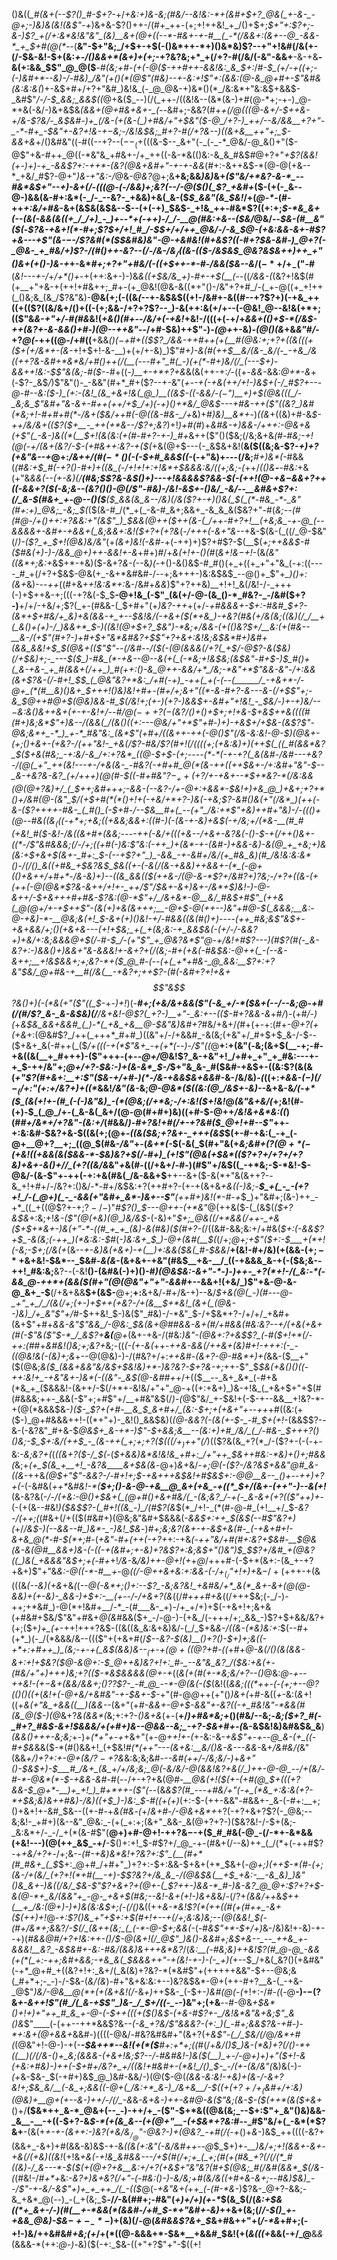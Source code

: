 ()&((*_#(&+(--$?()_#-$+?-*+/_+&:+)&-&;(#&/--&!&:-*+(&#+$+?_@&(_+-&-_-@+;-)&)&(&!(&$"-+_)&+&-$?()++-/(#+_++-(+;+!++&!_+_/()+$+;_$+"+:$?+;-&-)$?_+(/+:&*&!&"&"_(&)__&+(@+((--*-#&+-+-#__(_-*(/&&+:(&+--@_-&&-*_+_$+#(@(*--_(__&"-$+"&;_/+$+-+$(-()&*++-*+)()&*&)$?--+"+!&#(/&(+-(/-$&-&!-$+(&:_+-/()&&+*(&+)+(+;_-+?&?&;+*_+(/+?-#(/&/(-&"-&&+__-&-+&__-&(+:&&_$$"_@_@($__-#_(&;+#-(+(-@($-++#++-&&!&:_&_$+:_/_#-$_(+/-+((+;-(-)&#+*--&)-/-#&)_/&"(+()(*(@$"(#&)--+-&:+!$"+:(&&:(@-&_@+#+-$"&#&(&:&:&(_)+-&$+#+/+?+"&#_)&!&_(-_@_@&-+)&*()(*_/&:&*+"&:&$+&&$-_&#$"_/-/-$_&&;_&&$((_@+&($_--)(/(_++-/((&!&--(&*(&-)+#(@-*+;-+-)_@-*+&(-&/-)&+&$&*_(&&_+(@+#&+&+-_(--*&#+;-&&?(#+*_+(/_@(((@-&+/-$++&-+/&-$?&/-_&$&#-)+_(/&-(+(&-(_)+#&/+"+$&"($-@_/+?-)_++/--&/&&__+?+"-_-*-#+_-$&"+-&?+!&-+$-$&;-/&!&$&;_#+?-#(/+?&--)((&+&__++"+;_$-&&+&*+/()&#&"((-#((--+?--($--_(+$(((&-$--_&+"(-_(-_-*_@&/-@_&()+"($-@$"+&-#++_@((-*&"&_+#&+-/+_++((-&-*&(()&:-&_&_#&$_#_@+?+"_+$?(&&!(+-)+)-+_-&&$?+:-++*-(&?(@&+&#+"-+-+-&&_(#+:-&++&$-*(@-@(+&--*_+&/_#$?-@+"_)&-+"&:-/_@&-_@&?_@+;&__+&;&&_)&)_&+*(_$"&/+*&?-&-*_--#&*&$+"--+)-&_+(/_-(((@-(-/&&_)+;&?(_-_-/_-_@($()(_$?_+&#+*($-(+(-_&--@-)&&(&-#+:&*(-_/-_--&?-_+&&)+&(_&-($_$_&&"(&_$&!_/+(_@-*-_(#-++_+:&/+#&_-&+(&$&(&$&--$--(+(-+)_$&$-_+!&_++-#&*$?((+:+;_$-*&_&+(--(&(-&&(&((+_/_/+)_-_)+--*+(-++)-/_/-__@(#&:+&--($&/_@&/--_$&-(#__&"($(_-*$?&-+&+!(*-#+;$?_$+/+!_#_/-$_$+/+/++_@&/-/-&_$_@-_(+&:&&_-&+-#$?+&---+$"(&-$-$-/$?&#(*($_$&#&)&"-@-+&#&!(#+&$?((-#+?_$&-&#-)_@+?(-_@&-_+_#&/+)$?-/(#()++_-&?--(/-/&_-/&$_/($(&-(($-/&$&$_@&?&$&++)+_+_+"()&+(+()-)&-+*+-&*_#+;+?+"+#&/(-((+$++-*-#-/&&($&--&_/($-*+/+_-($"-#__(_&!---$+$-/_+_/+*()+_-+(++:&+-)-)&*&(_$($+$&/&_+)-#+-+$_(__(--*((_/&&-(_(&?+!&$(#(+__+"+&-+(++!+#&++;_#+-(+_@&!(@&-&((*+"()-/&"+?+#_/-(_+-@((+_+!++(_()&;&_(&_/$?&"&)-__@&(+;(-((&_(_--+-&$&$((+!-/&#+-&((#--+?$?+)(-+&_++((+(($?((&/&$+/()+$((-(+;&&-/+?+?$?--_)-&(++:&(+/+--(-@&!_@--&!&(+*+;(($"&_&-+"+/-#(#&_&!(_+&()(#+--/&/+(-+&!_+&!-/(((+(-+/+*&&+(()+$-*(/&$-++(&?+-&-&&()+*_#-)(@--++&"--_/+#-$&)++$"-)_-(@+_+-&)_-(@()(&_+&_&"_#_/_-+?_@(_-++((@-/+#((__+&&_()($-$+#+(($$?_/&&-++#++(+(__#(@&:+;+?+((&(((+($+(+/&*+-(&-_+!+$+!-&-__)+(+/+-&)_)$"_#+)-&(#(++$__&/(&-_&/(-_-+&_/&((++?&-&#+*&*&/+#()++(/(__(---#+"_#(_-)(+(*-#+)&/(/_(---$+)-&&++!&:-$$"&(&;-#($-_-#+((_-)__+-+*+?+&_&(&(++-+:_/_-((+-_&&_-&&:_@+*-&_+(-$?-_&$_/_)$"&"()-_-&&"(#+*_#+($?--+-&"(*+--_+_(-+&(++/+!-)&$+(-/_#$?+--_-@-#--&:($-)_(+:-(&!_(&_+&+!&(_@_)__((&$-((_-&&/-$(-$"_)__+)+$(@&(((_/-_&;&_$"&#+"&-&+-#++(++/+$_/+)(-+)()+*&/_@&$---+_#&-_++($"((&?_)&#(*&;+!-#+#+#(*-/&+($&/++_#_(-@((&_-#&-_/+*&)+#_)&)__&*+_-)_((&_+((&)+#-&_$-++/&/&+(($?($+__-_++(+*&--/$?+;&?_)+!_)+#(#_)+*&#&-+)&&-/+++:-@&+&_(+$"(_-&-)&((*(__$+!_(&(&:(+(#-#+?-+-)_#+*&++($"()($&;(/&;&+&*(#-#&;-_+!(@(-+/(&+(&?_/-$-(+#&++:&?-+($(*+&(@+$---(-_&$&+&!(__&($((&;&-$?-_+)+?(+&"&--+_@+:_/&++/(#($-*()($-(-$+#_&&$((-_(-+"&)+---(/&;___#+)&*(-_#&&(_(#&:+$_#(-+?()-#+)+((&_(-/+!+!+:+!&*+$&&&:&/((+;&;-(_++/_(()&__-__-#&:_+&(+"&*&&(_-_-(+-&)(/__(#&;_$$?&-&$()+)-_--+!&&&&$?&&-$(-(++!(@-+&$-$&&+?++((-&&_+?($(-&;&--(&?()()-@(/$"-#&)-/&!-&_$+-()&/_-&/--__&#&+$?+:(/_&-$(#&+_+-@--()($__($_&&(&_&--/&)(/&($?+-+)()&(_$(_(*-#&_-*-_&"(#+:+)_@&;_-&;_$(*($(&-#_/(*_+(_-&-#_&+;&&+_-&_&_&($&?+"-#(*&;--(#(#_@-/+(_)+_+:+?&_&:+"(&$"_)_$&&(@++($++(&-(_/++-#+?+!__(+&;&_-+-@_(--&&&&+-&#+-+&&+(_&;&&+:&!($+?+(+?&*(*-/+++(-&+"&--*+&-$(&-(_((/_@-$&"(/_)-($?_+_$+!(@&)&/&"_(+_(&+)&!(-&#_-+(-++)+)$?+#$?-$(__$(*+;+_+_&&_$-#($_#&(+)-)-/&&_@+)++-&&!+-&*+#+)_#_/+_&(+!+-()(#_(_&+!&$-$+!_-(&_(&"((&*+;&:+_&$+*-+&)($-&+?_&-(_--&_)(-_+()-&()&$-#_#()(+_+((+_+"+"&_(-+:((----_#_+(/+?+$&$-@&(+_-&+*&#&#-/--+;&+++-)&:&$&$_--@()+_$"+*_)()+:(&+*&)-_--++_((#+&_++!&:&*+:_&-/&#+_&&_)$"+?++&)__+!+!_&(/&!-/-_+++(-)+$+$+$&-+;(((-+?&(-$_$__-@+!&_(-$"_(&(+/-@-(&_()-*_#&?-_-/&#($+?-)__+/+/-+&/+;$?(_+-(#&&-(_$+#+"(+_)&?-++_+(+/-*+#&*___&_&+_-$+:-#&#_$+?-(&*+$+#&/+_&)+&(&&-+_+--$&!&__/(-+&_+($(*+&_)-+&?(#&(+/&(&;((&)(/_/__+(_&()+(+)-/_)&&+*_$-)((&!(@+$+?_$&"_)-*&;+/&&-(+((__)__&?_$+/__&:(+(#&--__&-/(+$"(#+?-)+#+$+"&*&#&?+$$"+?+&+:&!&;&$&*_#+)&#+(&&_&&!+$_$(@&+__(($"$"--(/&#-*-/($(-(@(&&&(/+?(_+$_/-@$?-&($&)(/+$&)+;-_---$($_)-#&_(*-+&--@--&(+(_(-*&;+!&$&;_(&$&"-#+$-)_$_#()+(_&-+&-_+_#(&&+(/++_)_#(++:()-&_@++-&&/+*_/&;-*&"+*$"&&_-&"-/+:&*&(&*+_$?&-(/-#+!_$_$_(_@&"&?+*&:_/+#(-+)_-++(_+(-(--(______/_-+&+*-/-@+_(*(#__&)()&+_$+++!()&)&!+#+*-_(#+/+;&_+"(_(*-&-#+?-_&--*_-&-(/+$$"+;-&_$_@++_#_@+$(@&)&&-#_$(/&!+;(+-)(*+?-)&*&$+-&#+"+!&!_-_$&/-)+-+)&/-*-$-$&:&(_)&++&+_(+-*+-&!+/_-____-#_/_@($-++?(-($&?_/()+*()+$+;+!+&-$+_&$++&((((#(#+)&;&*$"+)&_--_/(_&&(*_/(&()((+:-*-_-@&/+"+*$"+#-)+)-+&$+/+$&-(&$?$"-@&;&*+_-*_)_+-*_#&"&:_(&*$"_(+#+/((&_++_-_++(-@()$"(/&-&:&!-@-$_)(@&+-(+;()+&+_-(+_&?-/(++"&!-_+&(/$?-#&/$?(__#+!_(_/(((__(+;(+&:&)+)(++$(_((_#(&&*&?_$($+&(#&;_-+:&/-&_/+:+?&*_((@-$+$-(+;----(*-*(-+-+?(_&(&#-/&#---+&?-/(@(_+"_++(&!---+-/+&(&-_-#&?(-+#+#_@(*(&-++((++$&+-/+:&#+"&"-$--_&-+&?&-&?_(+/+++)(@(#-$((-#+#&"$?-_++(+$?_/+-_+&+_--*_$+*&?-*(/&:&&(@(@+?&)+/_(_$+*+;&#+++;-&&-(*--&?-/_+-@+:+&&*-$&!+)+&_@_)+&+;+?+*()+/&#(@-(&"_$_/(+_$+#(*(*()+!+(-+&/+*+?-)&(-+&;$?-_&#()&(+"(/&*_)(++(-__&-($?++++-#&-_(_#()_(-$+#-/_--$&__#+(_--(+"_/&:+*$"+*&)+*+#+"&)-/-(_(()+*(@-*-#&_((&$_(($(-+*+;_+&;((+&&;&&+:((_#-)_(-*(_&-+-&)_+&$(-+/&;+/(*&-__(#_#(+&!_#($-_&!-/&_((&_+#+_(&&;-*-_--++_(_-&/+((_(+&--/+_&_+-&?_&(-()-$-+(/++()&+-((*-/$"&#&&&;(/-/+;((+#(_-)&:$"&:(-++_)+(&*-+-(&#-)+&&-&)-&(@_+_+&;+)&(&:+$+&+$(&+-_#+:_$-(_--+$?+"_)_-&&_-+-&#+/&/(+_#&_&)(#_/&!&:&:&*()-/(/()_&((+#&_+$&?&$_$&((+-(-&(/(&-+&_&)++&&+-(*_(-@+(__()+&+_+/+#+*-/&-&)+)_--((&_&&(($(++&-/(@-&-*$?+/&#$?+)$?&;-__/+?+((*&*-(+_(++(_-_@(@&*$?&-&++/+!+-_++/$"_/_$&+-&+)&+-/&*+$_)&!-)-@-_&++/-$+&+++#+#&-$?&:(@-*$"+/_/&+&*-@__&/_#&$+#$"_(++&(_@(@+/+-+$++$"-(&(+)+&(&+++;__-@+$-@_(++__-_-)&"+#_@_-_$(_&&&;__&:-@-+&)-*-__@&;&(+!_$-*&*+(+)()&!-+_/-#&&((_&(#()+)---*-(++_#&;&*$"&$+-+&+&&/+;()(+&*+&---(+!+$&;_+(_+(&;&:-+_&&$&(-(+/-/-&&?+)+*&/+:&;&_&&_@+$(/-#-$_/-(+"__$"_+_@&?&*$"_@-+_/&!+#$?---)(#$?(#(*-_&-&?+:-)&&()+)&&+"&-&*_&&!+-&$+?+$(/(_&;-#+(+&_(-#&$&:-@++(_-(--&-&++;__+!&$&&+;+;&?-*_+($_@_#-(--(+(_+*+#&-_@_&&:__$?+:+?&"_$&/_@+#&-+__#(/&(__-+&?+;++$?-*(#(-&#+?+!+&+$$"&$$?&*_(_)+)(-(*&(+"___($"((_$-_+-_)+!_)(*-__#+;(+&/_&+&&($"(-&_+/-*($&+(--/--&;_@-+_#(/(#_/$?_&-_&-&$&)(/___/&+&!-@$?(_+?-)__+"-_&:+--(($-#+?&_&-&*+#_/_)-(+#_/-)(_+_&$&_&&+&&#_(_)-*(_+&_+&__@-$&"&)&#+?_#&/+&+/_(_#+(+-+:(#+_-@+?(+(+&_+:(@&#$?_/++(_+++*_#+#_)((&"+/-/+&&#_-&(&;(+&"+/_#+$+$_&-/-$--($+&+_&(-#++(_($_/+(((-+(*$"&+_-+(+*(--)-/$"((_@__+:+(&"(_-_&;(&+$(__-+;-#-+&((&(__+_#+++)-($"+++-(+-_-@+/_@&!$?_&-+&"+!_/+#+_+"_+_#&:---+-+_$-++/&"+;_@+/+?-$&:-)+(&-&*_$-/_$+"&_&-_#($&#-+&$+-((&:$?(&(&(_+"$?(#+&+:__+:$"($&-+/+#-)(*-/&-+&&$&+&&_#-&-/&/&)_-(_((+:_+&*&-($-)(/-_(/+:$"(*+:+/&?+)+((*_&&!_/&"(&_-&;_@-@&*($((&:(@_/&$+-&)--_&+&-&_/(-+*($_(&(+!+-(#_(-(-)&"&)_-(*(@&;(/+*&;-/+:&!($+!&!_@_(&"&+&/(_+;&!(#-(+)-$_(_@_/+-(_&-&(_&+/(@-@(#+#+)&)((+#-$-@++_/&!&+&*&:((_)(#_#+/&*+/+?&"-(&:+/_(_#_&&/_)-#+?&!+#(/+-+?&#($_@+!+#--$"_++-+:&:&#-$&?+&-$((&(+;(@+-_((&($&;+?&+-_+++(&$_$(+-#-+&:(_-+_(-@+__@+?__+;_((@_$(#&-_/&"_+-(_&+*(-_$(-&(_$(#+"&(+*&;&#+($?(@+*(-($+_&!((+&&(_&($&&-*-$&)&?+$(/-#+)_(+!$"(@&(+$&*(($?+?+/+?+/+?&)+_&+-&()+/_/_(+?((&/&*&"_+_&(#-((/+&+/-#-)(#$"+/&$((_-+*&;-$-*&!-$-@&/-(&-$"+-++(-+:+&(#&(_/&-&&+$__++--&+($-&(*+"&(&++?--&_+!+#+/-/&?+:()&/-*-#+/&$&:+?(++#+?-(+-+(&+&_+&((-)&;-__$_+(_-_-(+?+!_/-(_@+)(_-_-&&(+"&#+_&*-)&+--$"__(++#+)&!(*-#-+_$_)+"&#+;(&-)++_-+*_((_+((@$?+-+;$?-/-)$"_#$?()_$---@+*+-(*+*&"_@(++&($-(_(&$(*($+?&$&*+:&;+!_&-($"(@(+&)(@_)&/&$_-(-&)+"_$+;_@&((/+*&&(/++-_+&($+$+*&+-)&(+"-*-((#_+_+_(&)-&(#&)($(#+?-(_/((&#-&&;&:+/+#&(_$+:(-&&$?+$_-&(&;(-++_)(*&:&:-$_#(*-)&:&+_$_)-@+(&#(__$(*(/+;_@+;+*$"($+:-$___+(*+!(-&;-$+;(/&(+*_(&-_-+-&)&(+&+)-+(__)+:&&($&(_#-$&&_/__+(&!-#+/&)(+(&&-($+;-*+$&+&!-$&*--_$&#-_&(&-_(&+&+-+&"(#&$__+&-__/_((-+&&&_&-+(-($&;&--++!_#&:&;__&?-*-*(-&!__()-(&#&(-)+)()-#_)(@&$&:-&+"-*-)-)++-_+?(*+!-/(_&:-*(-&&_@-++*+(&&($(#+"(@(@&"+"+"-&&#_+--&&+!(+&/_)$"+&-@-&-@_&+_-$__(/+&+&&__$+(&$-__@+;__+:__&+&/-#+/&-+)--&/_$+&(@(_-)(#---@-_+"_+_/_/(&(/+;(+-)+$++(+&?-/+(&__$+*&!_(&+(_(@&--)&)_/+_&"$"+/_#-$++&!_$-)&($"_#&)-/-*&"_$-/+$&*+?-/+/+/_+&#+(&+$"+#+*&&-___&"$"&&_/-@&:_$&(&+_@_#_#&_&-&+(#_/+#&&(#&:&?--+/(+&_(+&+(#(-$"&($"_$-*_/_&$?+__&(__@+*(&+-+&-/(#&:_)&"-*(@&$+:$?+*&$$?_(-#($+!+*(/-++:(#_#+_&#&!()&;+;&?+_&;-((*(-(+-&(*++-*++&-&&(/+_+&+(&)_#+!_-+++:_(-_-((@&!&(-(&)+;&*+--@(@&)-)-/(#&?+/+:_++&_#-_(&+?-@-#&*+)+(_&&-($__+"($(@&;_&($_(&&+&&"&/&$+$&!&)+*-)&?&?-$+?&-+;_++-$"_$_$&(+&()()((-++:&!+_-+&"&+-)&*(-((&"-_&$(@-___&#_#+_+/+(($__--_&+_&*_(-#+&(*&_+_($&&&!-(&++/-$(/+*+-&!&/+"+"_@-+((+:+&+)_)&-+!&_(_+&+$+"+$(#(#&&&;++-_&&(-$"+;+#$"+/__+#&"&$(/_)-(_@$"&/_+-$&!+(-$-+--&&__+!&?-*-+(@(*&&&$&*-)($-_$?+(+#-__&_$_&+#+/_(&:-$+;+(+&+"+--*_++_+#((&:(+($-)_@+#&&&++!-((*+"+)-_&!()_&&$&)(_(@-&&?(-(*&*(+-$-_-#_$+(+!_-(&&$$?--&-(-&?&"_#+&-$_@&$+_&-+*-)$"-$+&&;&__--(&:+)+#_/&/_(_/-#&-_$+++?()()&;-$_$+:&/(++$_-_(&-++(_+;+;+?($(((/+$_)+$+"(/_)(($?&(&_+?(*_/-($?+-(-(*-*+-&:-_&;&?+(_(_((&+?($-/_$(_-(___$+&&)&*&!&!&_+#+:_/+"++_$&++#&:-*&)+_()+;_#&&(_&;+*(+_$(&_+__+!_-&?&____&+$&(&*-@+)_&_+&/-*+;_@(-(_$?-/&?&$+&&"_@_#_&-((&-*++&*(@_$+"$"-&&?_-_/-#+!+;_$-+&+++&$&!+#_$&$+:-@_@__&--_()+*--_++)+?+*(*_-(-&#&(_++*_&_#&!-*(__$+;()-&-@-+&__@_&+(+&_-+((*_$+/(&+-(++"-)--&(+!___(&-&?&(-*_/-/(+&:-@()_+_$&+(_(@+#()+&+#&/(_-(&;&?_/-+(-_&-&+(+?(($"_++)+*-(-(+(&--#&!_)($&$$?-(_#+!((&_-)_/(#$?(&_$(*_/+!-_(*(#-@-#_(+!__+/_$-*&?_-_/_(_++;(*(#&+(/+(($(#&#+)(@&;&"&#+$&&&(-*&&_$+:++_$(&_$(--#$"&?+)(*+/_/&$-)(--&&--#_)&*-_-)&!_$&_-)_#+;&;&?(&+-+-&$+&(#-_(-+&+#+!-&+&_@(*-#-$(*+;_#-(_+&"-#+(++(-+?+_+:-+&*_(-++"&/+#(#+:&?+$&#-__$_@&_(&-&(@_#__&&+)&-(-((_-+(&#+;+-&)+?_&$?+:&;&$+"()&"_)_$_$$?+/&#_+(@&?((_)&(_+&&&"&$+;+(-#+*+!_/&_-&_/&)++-@+!(+_+_@_/+++#-(-$+*(&+:-(&_+-+?+&+)$"+"&_&:-@((-*-#__+-_@_((/-@++&+&:+:&&-(-/+$_(_/$"+!+)+_&$-/+(+$++-+(&(((&_(--&)(+&_+&_(_(_--@(-&*+;()+:--$?_-&;&?&!_+&#&/+*_&(*_&+-&+(@(@-&&)+(+-&)-_&&-)+$+:-__(+--/-/+&+?(&_((/_#+++#+&_((/+++$&;(-_/-)-++;+*&#_)-@(*+!&#+__/-*_-(#___&-_+)-/+_+/+)+$(-+&+!+;&+&(+#&#+$&/$"&"+#&+_@(&_#&&($+_-/-@-)-(+&_/(-+++/+;_&&_-)$?+$+&&/&?+(+;($+*_)_+_(+*-++!+++?&$-((&((&_&:&+&)&/-(_/_$+&_&-/((&-(*&)&:+:_$(--#+(+*_)(-_/(*&&&/&--((($"+(+&+#(/_$--&?-$(*&)__()+?()-$+)+;&((-+*+:+#++_)_(&;-+-+(_&$(&&)&--$_(+$-*+$(@+((@$?+#-((_+#+*_@-&(/()(&(&&-_&+:+!+$&?($_@-&_@+:-$_@++&)&?+!+:_#-_--&"&_&?_/($&:+&(+_-(#&/+"+)+++)&;+?(_($-*&$&&&*_&(@+-+_((_&(+(#(+-*&;&/+?--()_@&:_@-+--++&!-(+$-$&+(&&/&&+;()$?$?$?-_-#_@_--*-@(&(-($_(&!((_&&;(((*++-(-$($+;+--@$?($()()((+_(*&!+(-@_+&/+&_#&"-+-$&+-$-*+"(#-@_@_++(+"()_)&+(_+#-&((_+_-&:(*&*+!((+*&(+"&_+&&((__)(&&--*(&+"(+_#-&&+-@+$-&&"+-&?((-+_#&!&"-*&&(#(&_@($-)(@_&+?_&(&&*(_&;+:+?-_()&+&_(+-(__+/_)+#&*&;+_()(#&/--&;-*&;($+?_#(-_#+?_#&$-&+!_$&&&/+(+#+)&--@&&--&;_-+?-$&+_#+-(*&-&$&!&)&#&$&_&__)_(&&()+++-&;&;_+-)+_(*+"+-+_+&+"(+-@_$+$+!+-(_+-&:-&-*_+&_$"+-+--@_&-(+_((-#+$&*&&($-*(#()&&+!_(+$&!_#(*(++"---(&+&:__&/()&-&---&&-_&+_/&#&/(_&"(&&*+/_)+?+:_+-@+(&/$?-+$?&*&:&;&;&#-_--&#(++/-/&;&/-)_+_&+"()-$&$+)-$___#_/&+_(&_+/+/&;&;_@(-&/&/-@(&&!&?+&(/_)++-@-@_--/+(&/-#-*-@&*(*-$-+&&-&_#-#(--/+-+?+&(@_#-__@&(+!($(+-(+#(@_$+$(((+$?&&-$_@+*-__)+_+!_)_#+*++-($"(--_(&_&$?(#_---+#&/+"(-+_(*&_+:&:&(+?-*+$&;&)&++#&)-/&)((+$_)-)&:_$-#((+*(*+)_(+:-$-(++-&&"-#&&+-_&-(-#+:__+;()+&+!+-&#_$&--((+-#-+_&(#&_-*(*+/_&+#-/-@&+&*+_+?(-+?+&+?$?(-_@&;--&;&!-_+#+)(&--&"_@&:_-(+(_+:+;(&+"_&&-_&(@+?+?-)($&?&!-/-$+(&;-_&:&*+/-_-/_+(*(&-#$"(__@+)+#-@+!-++?&$-$-+($_#_#&(-@_-(/-*+-&*&&(+&!---)(@(++_&$_-+/__-$()+:+!_$-#$?+/_@_-+-(#&+(/--&)++_(_/(*+(-++#$?-+_+&/+?+_-/+;&-_-(#-+&)&*&!+?&?+:$"_(__(#+*(#_#&+_(_$_$+:_@+#_/+#+"_)+?+:-$+:&&-$+&+(+*_$&+(*-@+;_)(++$-*(#-(+;(&-/+(&/_(+?+!(*+#(__-+)-$$?&?+/&_&_-/(@&$&(__+$_+&:-__-&_&)_)&"()&_&+-)&((/&/_$&-$"$?+&+?+(_@+-(_$?++-)&&-*_#-)&-&?_@_@+:$?+?+$-&(@-*+_&/(&&"+_-@-_+&+$(#&;--&!-&+(+!-)&+&*&/-$(/$?+_(*&*&/++_&_$++(__+_/&:(@+)-)+)&(&:&$+;(-(/()_&((++_&-*&!$?(*(++((#(+(#++_-&+($(++)+!_@-_+:$?()&_+"+$+:+$(#+!+--+(/+;&:&)&;--(@(&&!_$(-(#+/&*+;&_&?_/-$(/_(&++(&;_(_(-*-@-$+;&&(-_$($-#_&$"+*-$+/+)_&-/&)&!+-&)-+--+)(*_#&&_@_#_/+?+!&:_++-()_/_$-@(&+!(/_@$"___)&_()-&&#+;&$+&--_--_++&_+-&&&!__&?_-&$&#+-&:-#&/(&&)&*_+++&*&?_/(*&:__(_-#&;&)++&!$?(#_@-@_-&&(+(*(_+:-++;&#+&&;-+&_&(_$&&&++"-_+$($&!-+-)-(-_+)(*+--$_/+&(_&?()(+&#&"(-+*_@+#_+((&?+!+:_&+/(_&(&)+?&?-*(*&#$"+(+++++&&"-$+--@&;&(_#+*+;-_-)-/-$&-(_&/(&_)-#+"&+&:&:+--)&?&$&*-@+(++-#+?__&-(_-+&-_@$"_)&/-@&__@(*+(+(&+&!(/_-&_+)_++$&-_(-$+-_)&#(@(-(_+!+:-/_#-(_(-@__-)-$-($?&*+-&++!$"(#_/(_&-+$$"_)&-_/_$+/((-_-*-)&"+;(+&__--#-@&*+$&*()+!+)+"++_#_&_+-@-(-$_++(_((+($()&$-(+&-#$?+-_/&!&*&"&+&;$"_&()&*$"____(-(++--++*&&$?&*--(-&_+?&/$"&&&?-(+:_)(_-#+;&&$?&-+#-*_)-*+:&+(@+&&+_&&#-)((((-@&/-#&?&#&#+"(&+?(+_&$"-(_/_$&/(/_@_/&*+#(_(@&"+!-@-)-+(-____-$&++*--&!(+(*($___#+:+*+;((_#(/+*&/()_$_)&-(*&)+?(/()-*+((__)(/(/&-()+_&;(&&&-(+&+!&;$?_--/-#&#&!-)&_($(__)_+-/-@+)+)+"($+!-&(+&:+#&)-)+_+(-$+#+/&?+_+/((&!+#&#+-(*&!_/()_$-_-/(+-(&/&"(*&)&(-)-_(+_&-$&-_$(-+#+)&$_@_)&#-&&/-)(@($-@(*(&&-&:&!-+&)+_(&-/-&+?&!+;_$&_&/__(-&_+;&&((-@+(_/&:+*_&-)_/&+&__/-$((+_($+?+/+_($&#+/+:&)(@&)+__@+(+--&-)+_+/-/(/_-&*&*-&+_&_-)++_-&#_@_-&($"&;(&-$-_($(++*(&($+&+*()+/__($&*++_&-*_@&+(--_-)-++/+_-($"-$+*&((@&(&;_--$+:$"+_&"()&)&&-_&__-__-+((-$+?-&_$-*(+(&_&--(+(@+"__-(+$&*+?&:_#--_#$"&/+(_-&*(*$?&+__-(&(+*+-_+-(&++:-)&?(+&/&$_/_@$"-@&?-)+(_@&?_-+#(/(-+*()+_&_-)&$_++((((-&?+(&&+_-&+)+#(&&-&)&$-+-&_((&(*+:&"(-&/&#+*+--@_$_$+)+_-__)&/+;+!(&&+-&+-+&(/(+&)((&!_(+!&*+&(-+!&_&#&&---/+$(#(/+;+_(_+;(#(+(#&_+?(/(/(*_#((&)-/_&---*-$($(+(@+?+&__&:+/+?(+&$+"&"&?(#+$(@&;_#(/&#(&&*_$(/&-(*(#&!-/_#+*+_&:-*&?+)&_+_&?(/+"-(-#&:()-)-&_/&;+#(_&/&((_+#+&-&+;-_-#&)_$&)_--/$"-+-&_/-*_&$"+)+_+_++_/(_-(($_@(-_+&"&+(_+*+_(*_-(#-*&-_)$?&-_@+?-&&;-&_+&*_@(--)_-(_+(&;_$__-/_/_-&(_#_#+;-#&"(_+)+/+)(+-*_$(&_$(/(_&:+$&((*+_&+-/-)(#(__+-*&&(*(&&#-/+#_$-*+"&#+-&)_++&+(&;(/_/-$()_+-+&&_@&)-$&$-+-_-*-$_)+(&)(/-@(_&#&&$?&+_$_&+#&$++$"+(_/-*&_+#+;(-+!-)&/++&#&#_+&;(+_/+$(*($(@-&&&+*-$&*__+&&#_$&!(+(_&(((+_&&(-+/_@__&_&_(&&&-*(++:_@-)-_&)($(-+:_$&-((+"+?$"+"-$((+!
